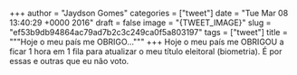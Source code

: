 
+++
author = "Jaydson Gomes"
categories = ["tweet"]
date = "Tue Mar 08 13:40:29 +0000 2016"
draft = false
image = "{TWEET_IMAGE}"
slug = "ef53b9db94864ac79ad7b2c3c249ca0f5a803197"
tags = ["tweet"]
title = """Hoje o meu país me OBRIGO..."""
+++
Hoje o meu país me OBRIGOU a ficar 1 hora em 1 fila para atualizar o meu título eleitoral (biometria). É por essas e outras que eu não voto.
